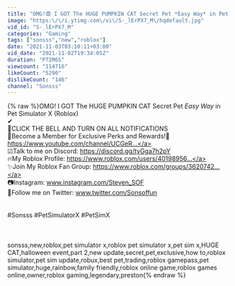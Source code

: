```yaml
---
title: "OMG!😨 I GOT The HUGE PUMPKIN CAT Secret Pet *Easy Way* in Pet Simulator X (Roblox)"
image: "https:\/\/i.ytimg.com\/vi\/S-_lErPX7_M\/hqdefault.jpg"
vid_id: "S-_lErPX7_M"
categories: "Gaming"
tags: ["sonsss","new","roblox"]
date: "2021-11-03T03:10:11+03:00"
vid_date: "2021-11-02T19:34:05Z"
duration: "PT2M6S"
viewcount: "114716"
likeCount: "5290"
dislikeCount: "146"
channel: "Sonsss"
---
```

{% raw %}OMG! I GOT The HUGE PUMPKIN CAT Secret Pet *Easy Way* in Pet Simulator X (Roblox)<br />✔<br />🔔CLICK THE BELL AND TURN ON ALL NOTIFICATIONS<br />💚Become a Member for Exclusive Perks and Rewards!🙂 <a rel="nofollow" target="blank" href="https://www.youtube.com/channel/UCGeR...">https://www.youtube.com/channel/UCGeR...</a><br />☑Talk to me on Discord: <a rel="nofollow" target="blank" href="https://discord.gg/tyGga7h2pY">https://discord.gg/tyGga7h2pY</a><br />🔥My Roblox Profile: <a rel="nofollow" target="blank" href="https://www.roblox.com/users/40198956...">https://www.roblox.com/users/40198956...</a><br />✨Join My Roblox Fan Group: <a rel="nofollow" target="blank" href="https://www.roblox.com/groups/3620742...">https://www.roblox.com/groups/3620742...</a><br />📷Instagram: www.instagram.com/Steven_SOF<br />🐥Follow me on Twitter: www.twitter.com/Sonsoffun<br /><br /><br />#Sonsss #PetSimulatorX #PetSimX<br /><br /><br /><br />sonsss,new,roblox,pet simulator x,roblox pet simulator x,pet sim x,HUGE CAT,halloween event,part 2,new update,secret,pet,exclusive,how to,roblox simulator,pet sim update,robux,best pet,trading,roblox gamepass,pet simulator,huge,rainbow,family friendly,roblox online game,roblox games online,owner,roblox gaming,legendary,preston{% endraw %}
